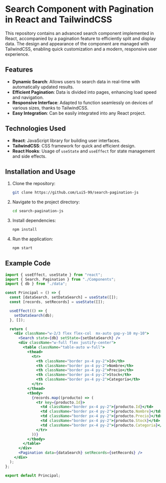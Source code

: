 # Search Component with Pagination in React and TailwindCSS

This repository contains an advanced search component implemented in React, accompanied by a pagination feature to efficiently split and display data. The design and appearance of the component are managed with TailwindCSS, enabling quick customization and a modern, responsive user experience.

## Features

- **Dynamic Search**: Allows users to search data in real-time with automatically updated results.
- **Efficient Pagination**: Data is divided into pages, enhancing load speed and navigation.
- **Responsive Interface**: Adapted to function seamlessly on devices of various sizes, thanks to TailwindCSS.
- **Easy Integration**: Can be easily integrated into any React project.

## Technologies Used

- **React**: JavaScript library for building user interfaces.
- **TailwindCSS**: CSS framework for quick and efficient design.
- **React Hooks**: Usage of `useState` and `useEffect` for state management and side effects.

## Installation and Usage

1. Clone the repository:
   ```bash
   git clone https://github.com/Lui5-99/search-pagination-js
   ```
2. Navigate to the project directory:
   ```bash
   cd search-pagination-js
   ```
3. Install dependencies:
   ```bash
   npm install
   ```
4. Run the application:
   ```bash
   npm start
   ```

## Example Code

```jsx
import { useEffect, useState } from "react";
import { Search, Pagination } from "./Components";
import { db } from "./data";

const Principal = () => {
  const [dataSearch, setDataSearch] = useState([]);
  const [records, setRecords] = useState([]);

  useEffect(() => {
    setDataSearch(db);
  }, []);

  return (
    <div className="w-2/3 flex flex-col  mx-auto gap-y-10 my-10">
      <Search state={db} setState={setDataSearch} />
      <div className="w-full flex justify-center">
        <table className="table-auto w-full">
          <thead>
            <tr>
              <th className="border px-4 py-2">Id</th>
              <th className="border px-4 py-2">Nombre</th>
              <th className="border px-4 py-2">Precio</th>
              <th className="border px-4 py-2">Stock</th>
              <th className="border px-4 py-2">Categoría</th>
            </tr>
          </thead>
          <tbody>
            {records.map((producto) => (
              <tr key={producto.Id}>
                <td className="border px-4 py-2">{producto.Id}</td>
                <td className="border px-4 py-2">{producto.Nombre}</td>
                <td className="border px-4 py-2">{producto.Precio}</td>
                <td className="border px-4 py-2">{producto.Stock}</td>
                <td className="border px-4 py-2">{producto.Categoria}</td>
              </tr>
            ))}
          </tbody>
        </table>
      </div>
      <Pagination data={dataSearch} setRecords={setRecords} />
    </div>
  );
};

export default Principal;
```
